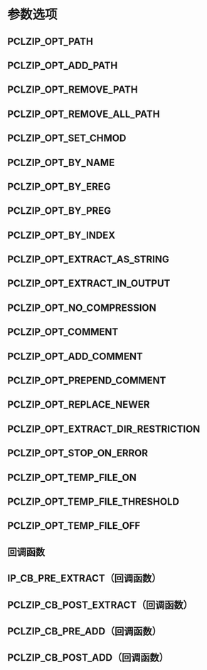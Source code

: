 
# 参数选项





## PCLZIP_OPT_PATH



## PCLZIP_OPT_ADD_PATH



## PCLZIP_OPT_REMOVE_PATH



## PCLZIP_OPT_REMOVE_ALL_PATH



## PCLZIP_OPT_SET_CHMOD



## PCLZIP_OPT_BY_NAME



## PCLZIP_OPT_BY_EREG



## PCLZIP_OPT_BY_PREG



## PCLZIP_OPT_BY_INDEX



## PCLZIP_OPT_EXTRACT_AS_STRING



## PCLZIP_OPT_EXTRACT_IN_OUTPUT



## PCLZIP_OPT_NO_COMPRESSION



## PCLZIP_OPT_COMMENT



## PCLZIP_OPT_ADD_COMMENT



## PCLZIP_OPT_PREPEND_COMMENT



## PCLZIP_OPT_REPLACE_NEWER



## PCLZIP_OPT_EXTRACT_DIR_RESTRICTION



## PCLZIP_OPT_STOP_ON_ERROR



## PCLZIP_OPT_TEMP_FILE_ON



## PCLZIP_OPT_TEMP_FILE_THRESHOLD



## PCLZIP_OPT_TEMP_FILE_OFF



## 回调函数


## IP_CB_PRE_EXTRACT（回调函数）
## PCLZIP_CB_POST_EXTRACT（回调函数）
## PCLZIP_CB_PRE_ADD（回调函数）
## PCLZIP_CB_POST_ADD（回调函数）

